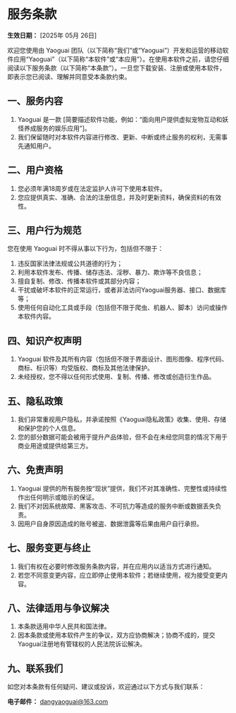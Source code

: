 
# 服务条款

**生效日期：** [2025年 05月 26日]

欢迎您使用由 Yaoguai 团队（以下简称“我们”或“Yaoguai”）开发和运营的移动软件应用“Yaoguai”（以下简称“本软件”或“本应用”）。在使用本软件之前，请您仔细阅读以下服务条款（以下简称“本条款”）。一旦您下载安装、注册或使用本软件，即表示您已阅读、理解并同意受本条款约束。

## 一、服务内容

1. Yaoguai 是一款 [简要描述软件功能，例如：“面向用户提供虚拟宠物互动和妖怪养成服务的娱乐应用”]。
2. 我们保留随时对本软件内容进行修改、更新、中断或终止服务的权利，无需事先通知用户。

## 二、用户资格

1. 您必须年满18周岁或在法定监护人许可下使用本软件。
2. 您应提供真实、准确、合法的注册信息，并及时更新资料，确保资料的有效性。

## 三、用户行为规范

您在使用 Yaoguai 时不得从事以下行为，包括但不限于：

1. 违反国家法律法规或公共道德的行为；
2. 利用本软件发布、传播、储存违法、淫秽、暴力、欺诈等不良信息；
3. 擅自复制、修改、传播本软件或其部分内容；
4. 干扰或破坏本软件的正常运行，或者非法访问Yaoguai服务器、接口、数据库等；
5. 使用任何自动化工具或手段（包括但不限于爬虫、机器人、脚本）访问或操作本软件内容。

## 四、知识产权声明

1. Yaoguai 软件及其所有内容（包括但不限于界面设计、图形图像、程序代码、商标、标识等）均受版权、商标及其他法律保护。
2. 未经授权，您不得以任何形式使用、复制、传播、修改或创造衍生作品。

## 五、隐私政策

1. 我们非常重视用户隐私，并承诺按照《Yaoguai隐私政策》收集、使用、存储和保护您的个人信息。
2. 您的部分数据可能会被用于提升产品体验，但不会在未经您同意的情况下用于商业用途或提供给第三方。

## 六、免责声明

1. Yaoguai 提供的所有服务按“现状”提供，我们不对其准确性、完整性或持续性作出任何明示或暗示的保证。
2. 我们不对因系统故障、黑客攻击、不可抗力等造成的服务中断或数据丢失负责。
3. 因用户自身原因造成的账号被盗、数据泄露等后果由用户自行承担。

## 七、服务变更与终止

1. 我们有权在必要时修改服务条款内容，并在应用内以适当方式进行通知。
2. 若您不同意变更内容，应立即停止使用本软件；若继续使用，视为接受变更内容。

## 八、法律适用与争议解决

1. 本条款适用中华人民共和国法律。
2. 因本条款或使用本软件产生的争议，双方应协商解决；协商不成的，提交Yaoguai注册地有管辖权的人民法院诉讼解决。

## 九、联系我们

如您对本条款有任何疑问、建议或投诉，欢迎通过以下方式与我们联系：

**电子邮件：** dangyaoguai@163.com  

